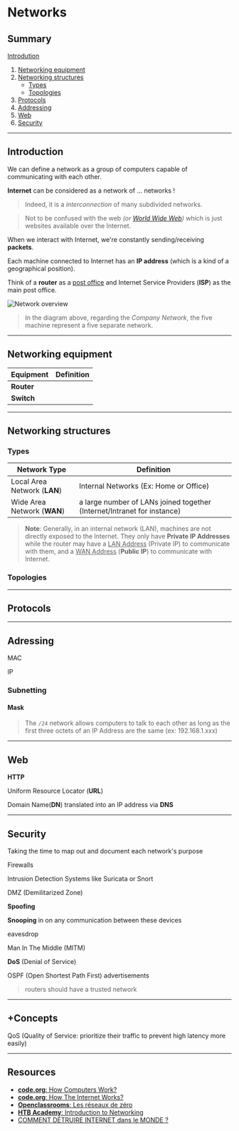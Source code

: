 # Networks

## Summary

[Introdution](#introduction)
1. [Networking equipment](#)
2. [Networking structures](#)
    + [Types](#)
    + [Topologies](#)
3. [Protocols](#protocols)
4. [Addressing](#addressing)
5. [Web](#web)
6. [Security](#security)

___

## Introduction

We can define a network as a group of computers capable of communicating with each other.

**Internet** can be considered as a network of ... networks ! 

> Indeed, it is a _interconnection_ of many subdivided networks.

> Not to be confused with the web _(or [World Wide Web](https://en.wikipedia.org/wiki/World_Wide_Web))_ which is just websites available over the Internet.

When we interact with Internet, we're constantly sending/receiving **packets**.

Each machine connected to Internet has an **IP address** (which is a kind of a geographical position).

Think of a **router** as a <u>post office</u> and Internet Service Providers (**ISP**) as the main post office. 

![Network overview](https://academy.hackthebox.eu/storage/modules/34/redesigned/net_overview.png)

> In the diagram above, regarding the _Company Network_, the five machine represent a five separate network. 

___

## Networking equipment


Equipment | Definition
----------|-------------
**Router**| |
**Switch**| |


___

## Networking structures

### Types

Network Type 	            | Definition
----------------------------|--------------
Local Area Network (**LAN**)| Internal Networks (Ex: Home or Office)
Wide Area Network (**WAN**) | a large number of LANs joined together (Internet/Intranet for instance)

> **Note**: Generally, in an internal network (LAN), machines are not directly exposed to the Internet. They only have **Private IP Addresses** while the router may have a <u>LAN Address</u> (Private IP) to communicate with them, and a <u>WAN Address</u> (**Public IP**) to communicate with Internet.

### Topologies


___

## Protocols

___

## Adressing

MAC

IP

### Subnetting

#### Mask

> The `/24` network allows computers to talk to each other as long as the first three octets of an IP Address are the same (ex: 192.168.1.xxx)

___

## Web

**HTTP**

Uniform Resource Locator (**URL**)

Domain Name(**DN**) translated into an IP address via **DNS**

___

## Security

Taking the time to map out and document each network's purpose

Firewalls

Intrusion Detection Systems like Suricata or Snort

DMZ (Demilitarized Zone)

**Spoofing**

**Snooping** in on any communication between these devices

eavesdrop

Man In The Middle (MITM)

**DoS** (Denial of Service)

OSPF (Open Shortest Path First) advertisements

> routers should have a trusted network
___

## +Concepts

QoS (Quality of Service: prioritize their traffic to prevent high latency more easily)
___

## Resources

- [**code.org**: How Computers Work?](https://www.youtube.com/playlist?list=PLzdnOPI1iJNcsRwJhvksEo1tJqjIqWbN-) 
- [**code.org**: How The Internet Works?](https://www.youtube.com/playlist?list=PLzdnOPI1iJNfMRZm5DDxco3UdsFegvuB7)
- [**Openclassrooms**: Les réseaux de zéro](https://openclassrooms.com/fr/courses/1561696-les-reseaux-de-zero)
- [**HTB Academy**: Introduction to Networking](https://academy.hackthebox.eu/course/preview/introduction-to-networking)
- [COMMENT DÉTRUIRE INTERNET dans le MONDE ?](https://www.youtube.com/watch?v=6hNCEQpjKqE)
